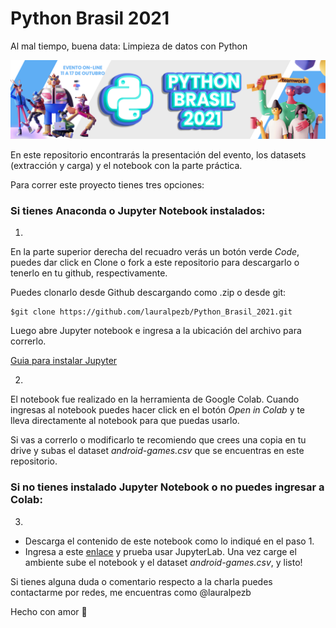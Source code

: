 # Python Brasil 2021
Al mal tiempo, buena data: Limpieza de datos con Python

![Python Brasil Banner](https://github.com/lauralpezb/Python_Brasil_2021/blob/main/imagenes/banner.png)

En este repositorio encontrarás la presentación del evento, los datasets (extracción y carga) y el notebook con la parte práctica.

Para correr este proyecto tienes tres opciones:

### Si tienes Anaconda o Jupyter Notebook instalados:

1. 

En la parte superior derecha del recuadro verás un botón verde *Code*, puedes dar click en Clone o fork a este repositorio para descargarlo o tenerlo en tu github, respectivamente. 

Puedes clonarlo desde Github descargando como .zip o desde git:

```
$git clone https://github.com/lauralpezb/Python_Brasil_2021.git
```

Luego abre Jupyter notebook e ingresa a la ubicación del archivo para correrlo.

[Guia para instalar Jupyter](https://medium.com/saturdays-ai/empezando-a-usar-jupyter-notebook-para-python-parte-1-instalación-94e97b4c5f37)

2. 

El notebook fue realizado en la herramienta de Google Colab. Cuando ingresas al notebook puedes hacer click en el botón *Open in Colab* y te lleva directamente al notebook para que puedas usarlo.

Si vas a correrlo o modificarlo te recomiendo que crees una copia en tu drive y subas el dataset *android-games.csv* que se encuentras en este repositorio.

### Si no tienes instalado Jupyter Notebook o no puedes ingresar a Colab:

3. 

- Descarga el contenido de este notebook como lo indiqué en el paso 1.
- Ingresa a este [enlace](https://jupyter.org/try) y prueba usar JupyterLab. Una vez carge el ambiente sube el notebook y el dataset *android-games.csv*, y listo!

Si tienes alguna duda o comentario respecto a la charla puedes contactarme por redes, me encuentras como @lauralpezb

Hecho con amor 💜
